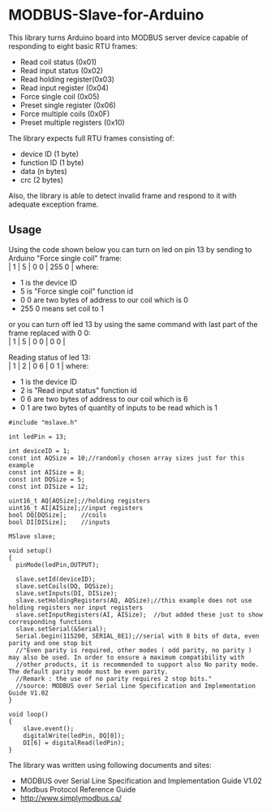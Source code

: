 # MODBUS-Slave-for-Arduino

This library turns Arduino board into MODBUS server device capable of responding to eight basic RTU frames:
+ Read coil status (0x01)
+ Read input status (0x02)
+ Read holding register(0x03)
+ Read input register (0x04)
+ Force single coil (0x05)
+ Preset single register (0x06)
+ Force multiple coils (0x0F)
+ Preset multiple registers (0x10)

The library expects full RTU frames consisting of:
+ device ID (1 byte)
+ function ID (1 byte)
+ data (n bytes)
+ crc (2 bytes)

Also, the library is able to detect invalid frame and respond to it with adequate exception frame.

## Usage
Using the code shown below you can turn on led on pin 13 by sending to Arduino "Force single coil" frame: <br />
| 1 | 5 | 0 0 | 255 0 | where: <br />
+ 1 is the device ID
+ 5 is "Force single coil" function id
+ 0 0 are two bytes of address to our coil which is 0
+ 255 0 means set coil to 1

or you can turn off led 13 by using the same command with last part of the frame replaced with 0 0: <br />
| 1 | 5 | 0 0 | 0 0 |

Reading status of led 13: <br />
| 1 | 2 | 0 6 | 0 1 | where: <br />
+ 1 is the device ID
+ 2 is "Read input status" function id
+ 0 6 are two bytes of address to our coil which is 6
+ 0 1 are two bytes of quantity of inputs to be read which is 1
```
#include "mslave.h"

int ledPin = 13;

int deviceID = 1;
const int AQSize = 10;//randomly chosen array sizes just for this example 
const int AISize = 8;
const int DQSize = 5;
const int DISize = 12;

uint16_t AQ[AQSize];//holding registers
uint16_t AI[AISize];//input registers
bool DQ[DQSize];    //coils
bool DI[DISize];    //inputs

MSlave slave;

void setup()
{
  pinMode(ledPin,OUTPUT);
  
  slave.setId(deviceID);
  slave.setCoils(DQ, DQSize);
  slave.setInputs(DI, DISize);
  slave.setHoldingRegisters(AQ, AQSize);//this example does not use holding registers nor input registers
  slave.setInputRegisters(AI, AISize);  //but added these just to show corresponding functions
  slave.setSerial(&Serial);
  Serial.begin(115200, SERIAL_8E1);//serial with 8 bits of data, even parity and one stop bit
  //"Even parity is required, other modes ( odd parity, no parity ) may also be used. In order to ensure a maximum compatibility with
  //other products, it is recommended to support also No parity mode. The default parity mode must be even parity.
  //Remark : the use of no parity requires 2 stop bits."
  //source: MODBUS over Serial Line Specification and Implementation Guide V1.02
}

void loop()
{
    slave.event();
    digitalWrite(ledPin, DQ[0]);
    DI[6] = digitalRead(ledPin);
}
```

The library was written using following documents and sites:
+ MODBUS over Serial Line Specification and Implementation Guide V1.02
+ Modbus Protocol Reference Guide
+ http://www.simplymodbus.ca/
